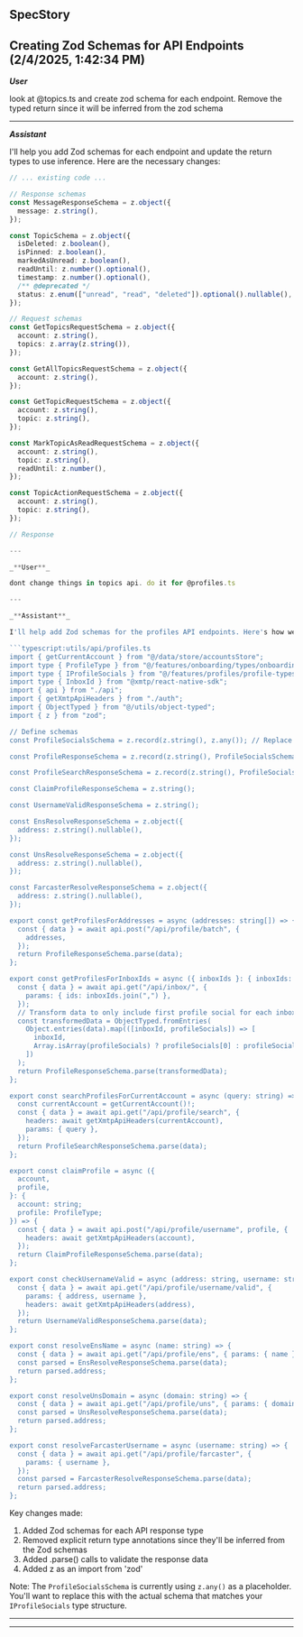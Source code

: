 ## SpecStory

## Creating Zod Schemas for API Endpoints (2/4/2025, 1:42:34 PM)

_**User**_

look at @topics.ts  and create zod schema for each endpoint. Remove the typed return since it will be inferred from the zod schema

---

_**Assistant**_

I'll help you add Zod schemas for each endpoint and update the return types to use inference. Here are the necessary changes:

```typescript:utils/api/topics.ts
// ... existing code ...

// Response schemas
const MessageResponseSchema = z.object({
  message: z.string(),
});

const TopicSchema = z.object({
  isDeleted: z.boolean(),
  isPinned: z.boolean(),
  markedAsUnread: z.boolean(),
  readUntil: z.number().optional(),
  timestamp: z.number().optional(),
  /** @deprecated */
  status: z.enum(["unread", "read", "deleted"]).optional().nullable(),
});

// Request schemas
const GetTopicsRequestSchema = z.object({
  account: z.string(),
  topics: z.array(z.string()),
});

const GetAllTopicsRequestSchema = z.object({
  account: z.string(),
});

const GetTopicRequestSchema = z.object({
  account: z.string(),
  topic: z.string(),
});

const MarkTopicAsReadRequestSchema = z.object({
  account: z.string(),
  topic: z.string(),
  readUntil: z.number(),
});

const TopicActionRequestSchema = z.object({
  account: z.string(),
  topic: z.string(),
});

// Response

---

_**User**_

dont change things in topics api. do it for @profiles.ts 

---

_**Assistant**_

I'll help add Zod schemas for the profiles API endpoints. Here's how we can update the profiles.ts file:

```typescript:utils/api/profiles.ts
import { getCurrentAccount } from "@/data/store/accountsStore";
import type { ProfileType } from "@/features/onboarding/types/onboarding.types";
import type { IProfileSocials } from "@/features/profiles/profile-types";
import type { InboxId } from "@xmtp/react-native-sdk";
import { api } from "./api";
import { getXmtpApiHeaders } from "./auth";
import { ObjectTyped } from "@/utils/object-typed";
import { z } from "zod";

// Define schemas
const ProfileSocialsSchema = z.record(z.string(), z.any()); // Replace with actual IProfileSocials schema

const ProfileResponseSchema = z.record(z.string(), ProfileSocialsSchema);

const ProfileSearchResponseSchema = z.record(z.string(), ProfileSocialsSchema);

const ClaimProfileResponseSchema = z.string();

const UsernameValidResponseSchema = z.string();

const EnsResolveResponseSchema = z.object({
  address: z.string().nullable(),
});

const UnsResolveResponseSchema = z.object({
  address: z.string().nullable(),
});

const FarcasterResolveResponseSchema = z.object({
  address: z.string().nullable(),
});

export const getProfilesForAddresses = async (addresses: string[]) => {
  const { data } = await api.post("/api/profile/batch", {
    addresses,
  });
  return ProfileResponseSchema.parse(data);
};

export const getProfilesForInboxIds = async ({ inboxIds }: { inboxIds: InboxId[] }) => {
  const { data } = await api.get("/api/inbox/", {
    params: { ids: inboxIds.join(",") },
  });
  // Transform data to only include first profile social for each inbox ID
  const transformedData = ObjectTyped.fromEntries(
    Object.entries(data).map(([inboxId, profileSocials]) => [
      inboxId,
      Array.isArray(profileSocials) ? profileSocials[0] : profileSocials,
    ])
  );
  return ProfileResponseSchema.parse(transformedData);
};

export const searchProfilesForCurrentAccount = async (query: string) => {
  const currentAccount = getCurrentAccount()!;
  const { data } = await api.get("/api/profile/search", {
    headers: await getXmtpApiHeaders(currentAccount),
    params: { query },
  });
  return ProfileSearchResponseSchema.parse(data);
};

export const claimProfile = async ({
  account,
  profile,
}: {
  account: string;
  profile: ProfileType;
}) => {
  const { data } = await api.post("/api/profile/username", profile, {
    headers: await getXmtpApiHeaders(account),
  });
  return ClaimProfileResponseSchema.parse(data);
};

export const checkUsernameValid = async (address: string, username: string) => {
  const { data } = await api.get("/api/profile/username/valid", {
    params: { address, username },
    headers: await getXmtpApiHeaders(address),
  });
  return UsernameValidResponseSchema.parse(data);
};

export const resolveEnsName = async (name: string) => {
  const { data } = await api.get("/api/profile/ens", { params: { name } });
  const parsed = EnsResolveResponseSchema.parse(data);
  return parsed.address;
};

export const resolveUnsDomain = async (domain: string) => {
  const { data } = await api.get("/api/profile/uns", { params: { domain } });
  const parsed = UnsResolveResponseSchema.parse(data);
  return parsed.address;
};

export const resolveFarcasterUsername = async (username: string) => {
  const { data } = await api.get("/api/profile/farcaster", {
    params: { username },
  });
  const parsed = FarcasterResolveResponseSchema.parse(data);
  return parsed.address;
};
```

Key changes made:
1. Added Zod schemas for each API response type
2. Removed explicit return type annotations since they'll be inferred from the Zod schemas
3. Added .parse() calls to validate the response data
4. Added z as an import from 'zod'

Note: The `ProfileSocialsSchema` is currently using `z.any()` as a placeholder. You'll want to replace this with the actual schema that matches your `IProfileSocials` type structure.

---



---

